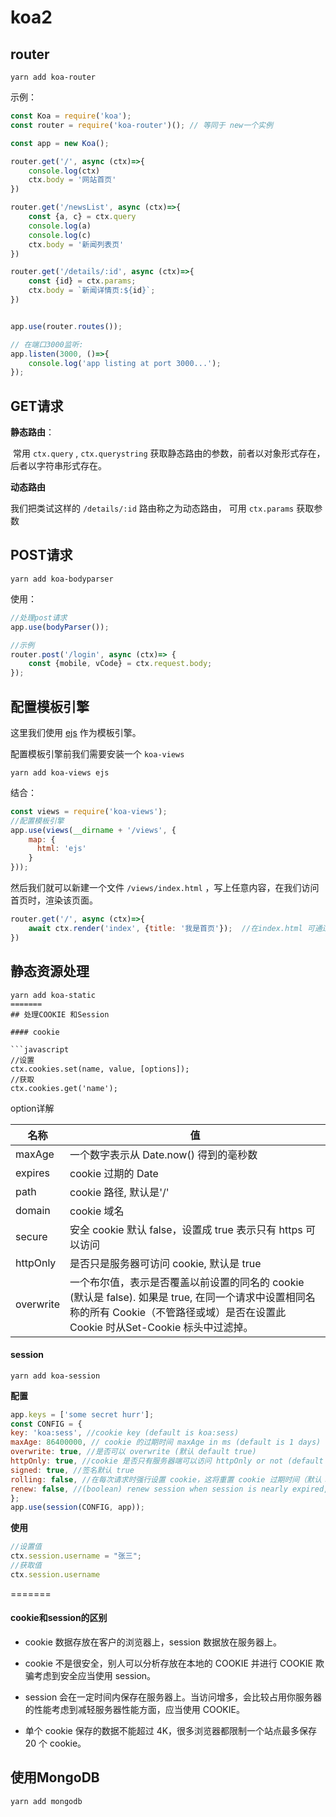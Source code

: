 # koa2



## router

```
yarn add koa-router 
```

示例：

```javascript
const Koa = require('koa');
const router = require('koa-router')(); // 等同于 new一个实例

const app = new Koa();

router.get('/', async (ctx)=>{
    console.log(ctx)
    ctx.body = '网站首页'
})

router.get('/newsList', async (ctx)=>{
    const {a, c} = ctx.query  
    console.log(a)
    console.log(c)
    ctx.body = '新闻列表页'
})

router.get('/details/:id', async (ctx)=>{
    const {id} = ctx.params;
    ctx.body = `新闻详情页:${id}`; 
})


app.use(router.routes()); 

// 在端口3000监听:
app.listen(3000, ()=>{
    console.log('app listing at port 3000...');
});
```

## GET请求

**静态路由**：

​	常用 `ctx.query` , `ctx.querystring` 获取静态路由的参数，前者以对象形式存在，后者以字符串形式存在。

 **动态路由**

我们把类试这样的 `/details/:id`  路由称之为动态路由， 可用 `ctx.params` 获取参数



## POST请求

```
yarn add koa-bodyparser
```

使用：

```javascript
//处理post请求
app.use(bodyParser());

//示例
router.post('/login', async (ctx)=> {
    const {mobile, vCode} = ctx.request.body;
});
```



## 配置模板引擎

这里我们使用 [ejs](https://ejs.bootcss.com/) 作为模板引擎。

配置模板引擎前我们需要安装一个 `koa-views` 

```
yarn add koa-views ejs
```

结合：

```javascript
const views = require('koa-views');
//配置模板引擎
app.use(views(__dirname + '/views', {
    map: {
      html: 'ejs'
    }
}));
```

然后我们就可以新建一个文件 `/views/index.html` ，写上任意内容，在我们访问首页时，渲染该页面。

```javascript
router.get('/', async (ctx)=>{
    await ctx.render('index', {title: '我是首页'});  //在index.html 可通过 <%=title%>拿到值
})
```

## 静态资源处理

``` 
yarn add koa-static
=======
## 处理COOKIE 和Session

#### cookie

​```javascript
//设置
ctx.cookies.set(name, value, [options]);
//获取
ctx.cookies.get('name');
```

option详解

| 名称        | 值                                        |
| --------- | ---------------------------------------- |
| maxAge    | 一个数字表示从 Date.now() 得到的毫秒数                |
| expires   | cookie 过期的 Date                          |
| path      | cookie 路径, 默认是'/'                        |
| domain    | cookie 域名                                |
| secure    | 安全 cookie 默认 false，设置成 true 表示只有 https 可以访问 |
| httpOnly  | 是否只是服务器可访问 cookie, 默认是 true              |
| overwrite | 一个布尔值，表示是否覆盖以前设置的同名的 cookie (默认是 false). 如果是 true, 在同一个请求中设置相同名称的所有 Cookie（不管路径或域）是否在设置此 Cookie 时从Set-Cookie 标头中过滤掉。 |



#### session

```
yarn add koa-session
```



**配置**

```javascript
app.keys = ['some secret hurr'];
const CONFIG = {
key: 'koa:sess', //cookie key (default is koa:sess)
maxAge: 86400000, // cookie 的过期时间 maxAge in ms (default is 1 days)
overwrite: true, //是否可以 overwrite (默认 default true)
httpOnly: true, //cookie 是否只有服务器端可以访问 httpOnly or not (default true)
signed: true, //签名默认 true
rolling: false, //在每次请求时强行设置 cookie，这将重置 cookie 过期时间（默认：false）
renew: false, //(boolean) renew session when session is nearly expired,
};
app.use(session(CONFIG, app));
```

**使用**

```javascript
//设置值 
ctx.session.username = "张三";
//获取值 
ctx.session.username
```


=======
#### cookie和session的区别

* cookie 数据存放在客户的浏览器上，session 数据放在服务器上。
* cookie 不是很安全，别人可以分析存放在本地的 COOKIE 并进行 COOKIE 欺骗考虑到安全应当使用 session。


* session 会在一定时间内保存在服务器上。当访问增多，会比较占用你服务器的性能考虑到减轻服务器性能方面，应当使用 COOKIE。


* 单个 cookie 保存的数据不能超过 4K，很多浏览器都限制一个站点最多保存 20 个 cookie。







## 使用MongoDB

```
yarn add mongodb
```


